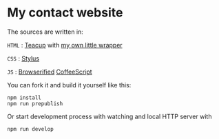 My contact website
===================

The sources are written in:

`HTML`  :
  [Teacup](http://goodeggs.github.io/teacup/) with [my own little wrapper](https://github.com/Mikrosekcja/teacup-view)

`CSS` :
  [Stylus](https://learnboost.github.io/stylus/)

`JS`  :
  [Browserified](http://browserify.org/) [CoffeeScript](http://coffeescript.org/)

You can fork it and build it yourself like this:

```
npm install
npm run prepublish
```

Or start development process with watching and local HTTP server with

```
npm run develop
```
